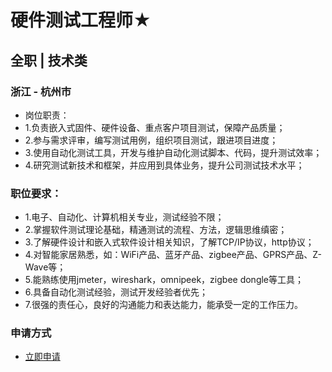 
# 硬件测试工程师★
## 全职  |  技术类
### 浙江 - 杭州市

- 岗位职责：
- 1.负责嵌入式固件、硬件设备、重点客户项目测试，保障产品质量；
- 2.参与需求评审，编写测试用例，组织项目测试，跟进项目进度；
- 3.使用自动化测试工具，开发与维护自动化测试脚本、代码，提升测试效率；
- 4.研究测试新技术和框架，并应用到具体业务，提升公司测试技术水平；

### 职位要求：
- 1.电子、自动化、计算机相关专业，测试经验不限；
- 2.掌握软件测试理论基础，精通测试的流程、方法，逻辑思维缜密；
- 3.了解硬件设计和嵌入式软件设计相关知识，了解TCP/IP协议，http协议；
- 4.对智能家居熟悉，如：WiFi产品、蓝牙产品、zigbee产品、GPRS产品、Z-Wave等；
- 5.能熟练使用jmeter，wireshark，omnipeek，zigbee dongle等工具；
- 6.具备自动化测试经验，测试开发经验者优先；
- 7.很强的责任心，良好的沟通能力和表达能力，能承受一定的工作压力。
### 申请方式
- <a href="mailto:hr@tuya.com?subject=求职简历-硬件测试工程师★-来自GitHub">立即申请</a>
